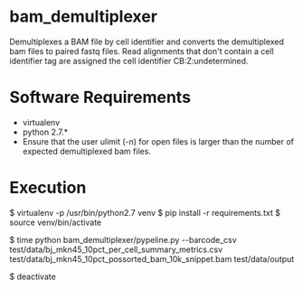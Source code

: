 # bam_demultiplexer

Demultiplexes a BAM file by cell identifier and converts the demultiplexed bam files to paired fastq files. Read alignments that don't contain a cell identifier tag are assigned the cell identifier CB:Z:undetermined.

# Software Requirements
- virtualenv
- python 2.7.*
- Ensure that the user ulimit (-n) for open files is larger than the number of expected demultiplexed bam files. 


# Execution
$ virtualenv -p /usr/bin/python2.7 venv
$ pip install -r requirements.txt
$ source venv/bin/activate

$ time python bam_demultiplexer/pypeline.py --barcode_csv test/data/bj_mkn45_10pct_per_cell_summary_metrics.csv  test/data/bj_mkn45_10pct_possorted_bam_10k_snippet.bam test/data/output

$ deactivate
